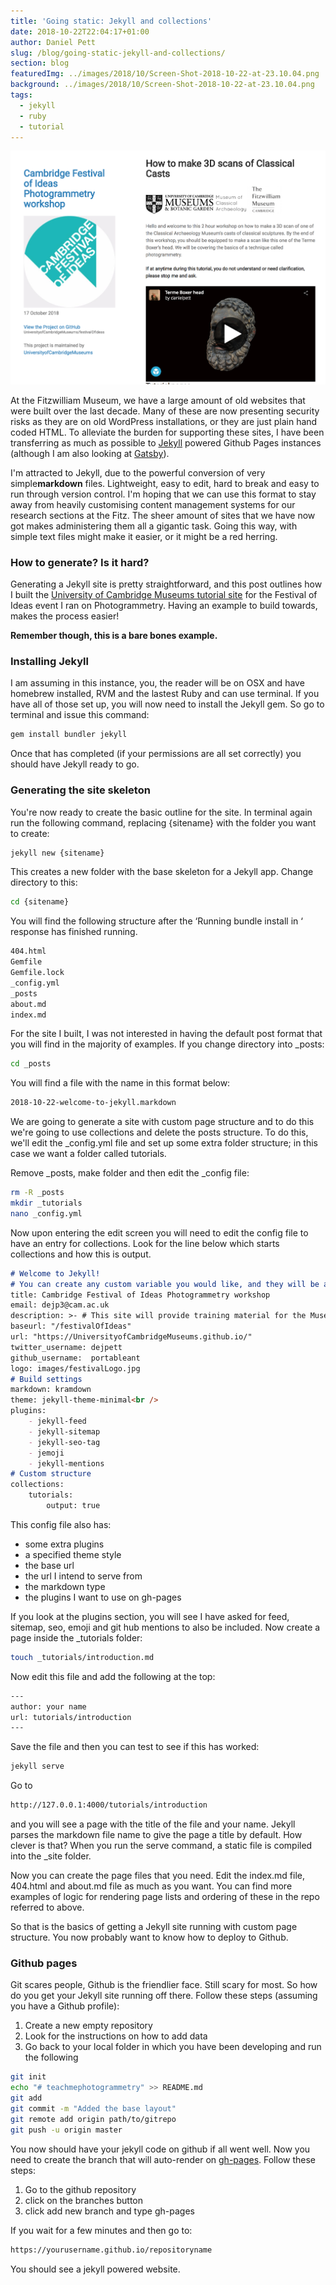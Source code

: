 ```yaml
---
title: 'Going static: Jekyll and collections'
date: 2018-10-22T22:04:17+01:00
author: Daniel Pett
slug: /blog/going-static-jekyll-and-collections/
section: blog
featuredImg: ../images/2018/10/Screen-Shot-2018-10-22-at-23.10.04.png
background: ../images/2018/10/Screen-Shot-2018-10-22-at-23.10.04.png
tags:
  - jekyll
  - ruby
  - tutorial
---
```


![3D instructional website screenshot](../images/2018/10/Screen-Shot-2018-10-22-at-23.10.04.png)

At the Fitzwilliam Museum, we have a large amount of old websites that were built over the last decade. Many of these are now presenting security risks as they are on old WordPress installations, or they are just plain hand coded HTML. To alleviate the burden for supporting these sites, I have been transferring as much as possible to [Jekyll](https://jekyllrb.com/) powered Github Pages instances (although I am also looking at [Gatsby](https://gatsbyjs.com)).

I'm attracted to Jekyll, due to the powerful conversion of very simple**markdown** files. Lightweight, easy to edit, hard to break and easy to run through version control. I'm hoping that we can use this format to stay away from heavily customising content management systems for our research sections at the Fitz. The sheer amount of sites that we have now got makes administering them all a gigantic task. Going this way, with simple text files might make it easier, or it might be a red herring.

### How to generate? Is it hard?

Generating a Jekyll site is pretty straightforward, and this post outlines how I built the [University of Cambridge Museums tutorial site](https://github.com/UniversityofCambridgeMuseums/festivalOfIdeas) for the Festival of Ideas event I ran on Photogrammetry. Having an example to build towards, makes the process easier!

**Remember though, this is a bare bones example.**

### Installing Jekyll

I am assuming in this instance, you, the reader will be on OSX and have homebrew installed, RVM and the lastest Ruby and can use terminal. If you have all of those set up, you will now need to install the Jekyll gem. So go to terminal and issue this command:

```bash
gem install bundler jekyll
```

Once that has completed (if your permissions are all set correctly) you should have Jekyll ready to go.

### Generating the site skeleton

You're now ready to create the basic outline for the site. In terminal again run the following command, replacing {sitename} with the folder you want to create:

```bash
jekyll new {sitename}
```

This creates a new folder with the base skeleton for a Jekyll app. Change directory to this:

```bash
cd {sitename}
```

You will find the following structure after the &#8216;Running bundle install in &#8216; response has finished running.

```bash
404.html
Gemfile
Gemfile.lock
_config.yml
_posts
about.md
index.md
```

For the site I built, I was not interested in having the default post format that you will find in the majority of examples. If you change directory into _posts:

```bash
cd _posts
```

You will find a file with the name in this format below:

```bash
2018-10-22-welcome-to-jekyll.markdown
```

We are going to generate a site with custom page structure and to do this we're going to use collections and delete the posts structure. To do this, we'll edit the _config.yml file and set up some extra folder structure; in this case we want a folder called tutorials.

Remove \_posts, make folder and then edit the \_config file:

```bash
rm -R _posts
mkdir _tutorials
nano _config.yml
```

Now upon entering the edit screen you will need to edit the config file to have an entry for collections. Look for the line below which starts collections and how this is output.

```markdown
# Welcome to Jekyll!
# You can create any custom variable you would like, and they will be accessible# in the templates via {{ site.myvariable }}.
title: Cambridge Festival of Ideas Photogrammetry workshop
email: dejp3@cam.ac.uk
description: >- # This site will provide training material for the Museum of Classical Archaeology's workshop on photogrammetry.
baseurl: "/festivalOfIdeas" 
url: "https://UniversityofCambridgeMuseums.github.io/" 
twitter_username: dejpett
github_username:  portableant
logo: images/festivalLogo.jpg
# Build settings
markdown: kramdown
theme: jekyll-theme-minimal<br />
plugins:  
    - jekyll-feed
    - jekyll-sitemap
    - jekyll-seo-tag
    - jemoji  
    - jekyll-mentions
# Custom structure
collections:  
    tutorials:   
        output: true
```

This config file also has:

  * some extra plugins
  * a specified theme style
  * the base url
  * the url I intend to serve from
  * the markdown type
  * the plugins I want to use on gh-pages

If you look at the plugins section, you will see I have asked for feed, sitemap, seo, emoji and git hub mentions to also be included. Now create a page inside the _tutorials folder:

```bash
touch _tutorials/introduction.md
```

Now edit this file and add the following at the top:

```bash
--- 
author: your name 
url: tutorials/introduction
---
```

Save the file and then you can test to see if this has worked:

```bash
jekyll serve
```

Go to

```bash
http://127.0.0.1:4000/tutorials/introduction
```

and you will see a page with the title of the file and your name. Jekyll parses the markdown file name to give the page a title by default. How clever is that? When you run the serve command, a static file is compiled into the _site folder.

Now you can create the page files that you need. Edit the index.md file, 404.html and about.md file as much as you want. You can find more examples of logic for rendering page lists and ordering of these in the repo referred to above.

So that is the basics of getting a Jekyll site running with custom page structure. You now probably want to know how to deploy to Github.

### Github pages

Git scares people, Github is the friendlier face. Still scary for most. So how do you get your Jekyll site running off there. Follow these steps (assuming you have a Github profile):

  1. Create a new empty repository
  2. Look for the instructions on how to add data
  3. Go back to your local folder in which you have been developing and run the following

```bash
git init
echo "# teachmephotogrammetry" >> README.md
git add 
git commit -m "Added the base layout"
git remote add origin path/to/gitrepo
git push -u origin master
```

You now should have your jekyll code on github if all went well. Now you need to create the branch that will auto-render on [gh-pages](https://pages.github.com/). Follow these steps:

  1. Go to the github repository
  2. click on the branches button
  3. click add new branch and type gh-pages

If you wait for a few minutes and then go to:

```bash
https://yourusername.github.io/repositoryname
```

You should see a jekyll powered website.